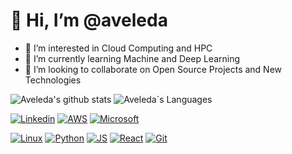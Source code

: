 # 👋 Hi, I’m @aveleda

- 👀 I’m interested in Cloud Computing and HPC
- 🌱 I’m currently learning Machine and Deep Learning
- 💞️ I’m looking to collaborate on Open Source Projects and New Technologies

![Aveleda's github stats](https://github-readme-stats.vercel.app/api?username=aveleda&show_icons=true&theme=gruvbox_light)
![Aveleda´s Languages](https://github-readme-stats.vercel.app/api/top-langs/?username=aveleda&layout=compact&langs_count=7&theme=highcontrast)

[![Linkedin](https://img.shields.io/badge/-LinkedIn-blue?style=flat&labelColor=blue&logo=Linkedin&Color=blue)](https://www.linkedin.com/in/albino-aveleda/)
[![AWS](https://img.shields.io/badge/AWS%20Certified-Solutions%20Architect%20Professional-blue)](https://aws.amazon.com/pt/certification/)
[![Microsoft](https://img.shields.io/badge/Microsoft%20Certified-Azure%20Data%20Scientist%20Associate-blue)](https://docs.microsoft.com/pt-br/learn/certifications/azure-data-scientist/)

[![Linux](https://www.vectorlogo.zone/logos/linux/linux-icon.svg)](http://www.linux.org)
[![Python](https://www.vectorlogo.zone/logos/python/python-icon.svg)](http://www.python.org)
[![JS](https://www.vectorlogo.zone/logos/javascript/javascript-icon.svg)](https://developer.mozilla.org/en-US/docs/Web/JavaScript)
[![React](https://www.vectorlogo.zone/logos/reactjs/reactjs-icon.svg)](https://reactjs.org/)
[![Git](https://www.vectorlogo.zone/logos/git-scm/git-scm-icon.svg)](https://git-scm.com/)
<!--- ![](https://komarev.com/ghpvc/?username=your-github-aveleda&color=ff69b4&style=flat&label=visitors) --->
